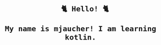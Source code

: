 <div align = "center"> 
  
  <h1>
    
      🐈 Hello! 🐈
    
    My name is mjaucher! I am learning kotlin.
    
  </h1>
  
</div>
